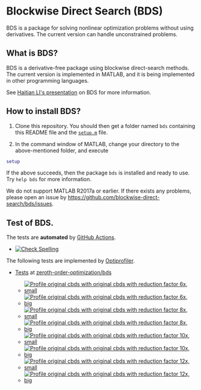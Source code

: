 # Blockwise Direct Search (BDS)

BDS is a package for solving nonlinear optimization problems without using derivatives. The current version can handle unconstrained problems. 

## What is BDS?

BDS is a derivative-free package using blockwise direct-search methods. The current version is implemented in MATLAB, and it is being implemented in other programming languages.

See [Haitian LI's presentation](https://lht97.github.io/documents/DFOS2024.pdf) on BDS for more information.

## How to install BDS?

1. Clone this repository. You should then get a folder named `bds` containing this README file and the
[`setup.m`](https://github.com/blockwise-direct-search/bds/blob/main/setup.m) file.

2. In the command window of MATLAB, change your directory to the above-mentioned folder, and execute

```matlab
setup
```

If the above succeeds, then the package `bds` is installed and ready to use. Try `help bds` for more information.

We do not support MATLAB R2017a or earlier. If there exists any problems, please open an issue by
https://github.com/blockwise-direct-search/bds/issues.

## Test of BDS.
The tests are **automated** by [GitHub Actions](https://docs.github.com/en/actions).
- [![Check Spelling](https://github.com/blockwise-direct-search/bds/actions/workflows/spelling.yml/badge.svg)](https://github.com/blockwise-direct-search/bds/actions/workflows/spelling.yml)

The following tests are implemented by [Optiprofiler](https://github.com/optiprofiler/optiprofiler).

- [Tests](https://github.com/zeroth-order-optimization/bds/actions) at [zeroth-order-optimization/bds](https://github.com/zeroth-order-optimization/bds)

    - [![Profile original cbds with original cbds with reduction factor 6x, small](https://github.com/zeroth-order-optimization/bds/actions/workflows/profile_cbds_orig_cbds_reduction_factor_6_small.yml/badge.svg)](https://github.com/zeroth-order-optimization/bds/actions/workflows/profile_cbds_orig_cbds_reduction_factor_6_small.yml)
    - [![Profile original cbds with original cbds with reduction factor 6x, big](https://github.com/zeroth-order-optimization/bds/actions/workflows/profile_cbds_orig_cbds_reduction_factor_6_big.yml/badge.svg)](https://github.com/zeroth-order-optimization/bds/actions/workflows/profile_cbds_orig_cbds_reduction_factor_6_big.yml)
    - [![Profile original cbds with original cbds with reduction factor 8x, small](https://github.com/zeroth-order-optimization/bds/actions/workflows/profile_cbds_orig_cbds_reduction_factor_8_small.yml/badge.svg)](https://github.com/zeroth-order-optimization/bds/actions/workflows/profile_cbds_orig_cbds_reduction_factor_8_small.yml)
    - [![Profile original cbds with original cbds with reduction factor 8x, big](https://github.com/zeroth-order-optimization/bds/actions/workflows/profile_cbds_orig_cbds_reduction_factor_8_big.yml/badge.svg)](https://github.com/zeroth-order-optimization/bds/actions/workflows/profile_cbds_orig_cbds_reduction_factor_8_big.yml)
    - [![Profile original cbds with original cbds with reduction factor 10x, small](https://github.com/zeroth-order-optimization/bds/actions/workflows/profile_cbds_orig_cbds_reduction_factor_10_small.yml/badge.svg)](https://github.com/zeroth-order-optimization/bds/actions/workflows/profile_cbds_orig_cbds_reduction_factor_10_small.yml)
    - [![Profile original cbds with original cbds with reduction factor 10x, big](https://github.com/zeroth-order-optimization/bds/actions/workflows/profile_cbds_orig_cbds_reduction_factor_10_big.yml/badge.svg)](https://github.com/zeroth-order-optimization/bds/actions/workflows/profile_cbds_orig_cbds_reduction_factor_10_big.yml)
    - [![Profile original cbds with original cbds with reduction factor 12x, small](https://github.com/zeroth-order-optimization/bds/actions/workflows/profile_cbds_orig_cbds_reduction_factor_12_small.yml/badge.svg)](https://github.com/zeroth-order-optimization/bds/actions/workflows/profile_cbds_orig_cbds_reduction_factor_12_small.yml)
    - [![Profile original cbds with original cbds with reduction factor 12x, big](https://github.com/zeroth-order-optimization/bds/actions/workflows/profile_cbds_orig_cbds_reduction_factor_12_big.yml/badge.svg)](https://github.com/zeroth-order-optimization/bds/actions/workflows/profile_cbds_orig_cbds_reduction_factor_12_big.yml)